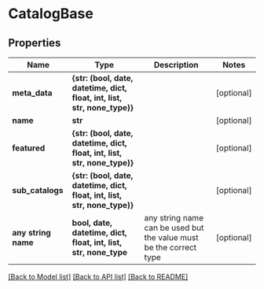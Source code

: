 # CatalogBase


## Properties
Name | Type | Description | Notes
------------ | ------------- | ------------- | -------------
**meta_data** | **{str: (bool, date, datetime, dict, float, int, list, str, none_type)}** |  | [optional] 
**name** | **str** |  | [optional] 
**featured** | **{str: (bool, date, datetime, dict, float, int, list, str, none_type)}** |  | [optional] 
**sub_catalogs** | **{str: (bool, date, datetime, dict, float, int, list, str, none_type)}** |  | [optional] 
**any string name** | **bool, date, datetime, dict, float, int, list, str, none_type** | any string name can be used but the value must be the correct type | [optional]

[[Back to Model list]](../README.md#documentation-for-models) [[Back to API list]](../README.md#documentation-for-api-endpoints) [[Back to README]](../README.md)


